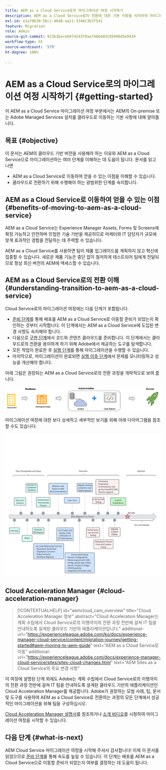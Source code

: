 ```yaml
---
title: AEM as a Cloud Service로의 마이그레이션 여정 시작하기
description: AEM as a Cloud Service로의 전환에 대한 기본 사항을 숙지하여 마이그레이션 여정 시작
exl-id: e1a79630-56c1-4648-aa11-3348c3b37541
feature: Migration
role: Admin
source-git-commit: 913b1beceb974243f0aa7486ddd195998d5e9439
workflow-type: ht
source-wordcount: '579'
ht-degree: 100%

---
```


# AEM as a Cloud Service로의 마이그레이션 여정 시작하기 {#getting-started}

이 AEM as a Cloud Service 마이그레이션 여정 부분에서는 AEM의 On-premise 또는 Adobe Managed Services 설치를 클라우드로 이동하는 기본 사항에 대해 알아봅니다.

## 목표 {#objective}

이 문서는 AEM의 클라우드 기반 버전을 사용해야 하는 이유와 AEM as a Cloud Service으로 마이그레이션하는 여러 단계를 이해하는 데 도움이 됩니다. 문서를 읽고 나면

* AEM as a Cloud Service로 이동하여 얻을 수 있는 이점을 이해할 수 있습니다.
* 클라우드로 전환하기 위해 수행해야 하는 광범위한 단계를 숙지합니다.

## AEM as a Cloud Service로 이동하여 얻을 수 있는 이점 {#benefits-of-moving-to-aem-as-a-cloud-service}

AEM as a Cloud Service는 Experience Manager Assets, Forms 및 Screens에 확장 가능하고 안전하며 민첩한 기술 기반을 제공하므로 마케터와 IT 담당자가 규모에 맞게 효과적인 경험을 전달하는 데 주력할 수 있습니다.

AEM as a Cloud Service를 사용하면 팀이 제품 업그레이드를 계획하지 않고 혁신에 집중할 수 있습니다. 새로운 제품 기능은 중단 없이 철저하게 테스트되어 팀에게 전달되므로 항상 최신 버전의 AEM에 액세스할 수 있습니다.

## AEM as a Cloud Service로의 전환 이해 {#understanding-transition-to-aem-as-a-cloud-service}

Cloud Service로의 마이그레이션 여정에는 다음 단계가 포함됩니다.

* [준비 단계](/help/journey-migration/readiness.md)를 통해 배포를 AEM as a Cloud Service로 이동할 준비가 되었는지 확인하는 것부터 시작합니다. 이 단계에서는 AEM as a Cloud Service에 도입된 변경 사항도 숙지해야 합니다.
* 다음으로 [구현 단계](/help/journey-migration/implementation.md)에서 코드와 콘텐츠 클라우드를 준비합니다. 이 단계에서는 클라우드로의 전환을 용이하게 하기 위해 Adobe에서 제공하는 도구를 탐색합니다.
* 모든 작업이 완료한 후 [실행 단계](/help/journey-migration/go-live.md)를 통해 마이그레이션을 수행할 수 있습니다.
* 마지막으로, 마이그레이션이 완료되면 [실행 이후 단계](/help/journey-migration/post-go-live.md)에서 문제를 모니터링하고 성능을 개선해야 합니다.

아래 그림은 권장되는 AEM as a Cloud Service로의 전환 과정을 개략적으로 보여 줍니다.

![권장되는 AEM as a Cloud Service로의 전환 과정](/help/journey-migration/assets/move-aemcloud-process.png)

마이그레이션 여정에 대한 보다 상세하고 세부적인 보기를 위해 아래 다이어그램을 참조할 수도 있습니다.

![마이그레이션 여정에 대한 상세하고 세분화된 보기](/help/journey-migration/assets/migration-process.png)

## Cloud Acceleration Manager {#cloud-acceleration-manager}

>[!CONTEXTUALHELP]
>id="aemcloud_cam_overview"
>title="Cloud Acceleration Manager 정보"
>abstract="Cloud Acceleration Manager는 계획 수립에서 Cloud Service로의 이행까지의 전환 과정 전반에 걸쳐 IT 팀을 안내하도록 설계된 클라우드 기반의 애플리케이션입니다."
>additional-url="https://experienceleague.adobe.com/ko/docs/experience-manager-cloud-service/content/migration-journey/getting-started#aem-moving-to-aem-guide" text="AEM as a Cloud Service로 이동"
>additional-url="https://experienceleague.adobe.com/docs/experience-manager-cloud-service/sites/sites-cloud-changes.html" text="AEM Sites as a Cloud Service의 주요 변경 사항"

이 여정에 설명된 단계 외에도 Adobe는 계획 수립에서 Cloud Service로의 이행까지의 전환 과정 전반에 걸쳐 IT 팀을 안내하도록 설계된 클라우드 기반의 애플리케이션인 Cloud Acceleration Manager를 제공합니다. Adobe가 권장하는 모범 사례, 팁, 문서 및 도구를 사용하여 AEM as a Cloud Service로 전환하는 과정의 모든 단계에서 성공적인 마이그레이션을 위해 팀을 구성하십시오.

[Cloud Acceleration Manager 설명서](/help/journey-migration/cloud-acceleration-manager/using-cam/getting-started-cam.md)를 참조하거나 [소개 비디오](https://experienceleague.adobe.com/?launch=ExperienceManager-A-1-2021.1.migration&amp;recommended=ExperienceManager-A-1-2021.1.migration&amp;lang=en#dashboard/learning)를 시청하여 마이그레이션 여정을 시작할 수 있습니다.

## 다음 단계 {#what-is-next}

AEM Cloud Service 마이그레이션 여정을 시작해 주셔서 감사합니다! 이제 이 문서를 읽었으므로 [준비 단계](/help/journey-migration/readiness.md)를 통해 속도를 높일 수 있습니다. 이 단계는 배포를 AEM as a Cloud Service으로 이동할 준비가 되었는지 여부를 결정하는 데 도움이 됩니다.

